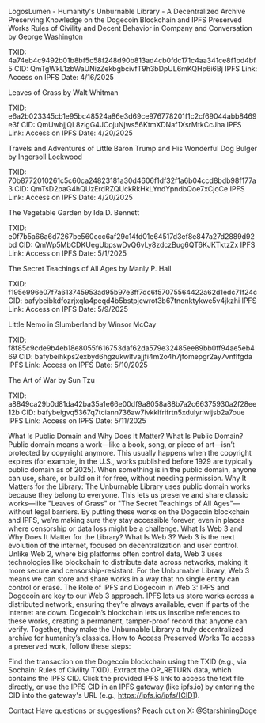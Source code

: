 LogosLumen - Humanity's Unburnable Library - A Decentralized Archive Preserving Knowledge on the Dogecoin Blockchain and IPFS
Preserved Works
Rules of Civility and Decent Behavior in Company and Conversation by George Washington

TXID: 4a74eb4c9492b01b8bf5c58f248d90b813ad4cb0fdc171c4aa341ce8f1bd4bf5
CID: QmTgWkL1zbWaUNizZekbgbcivfT9h3bDpUL6mKQHp6i6Bj
IPFS Link: Access on IPFS
Date: 4/16/2025

Leaves of Grass by Walt Whitman

TXID: e6a2b023345cb1e95bc48524a86e3d69ce976778201f1c2cf69044abb8469e3f
CID: QmUwbjjQL8zigG4JCojuNjws56KtmXDNaf1XsrMtkCcJha
IPFS Link: Access on IPFS
Date: 4/20/2025

Travels and Adventures of Little Baron Trump and His Wonderful Dog Bulger by Ingersoll Lockwood

TXID: 70b8772010261c5c60ca24823181a30d4606f1df32f1a6b04ccd8bdb98f177a3
CID: QmTsD2paG4hQUzErdRZQUckRkHkLYndYpndbQoe7xCjoCe
IPFS Link: Access on IPFS
Date: 4/20/2025

The Vegetable Garden by Ida D. Bennett

TXID: e0f7b5a66a6d7267be560ccc6af29c14fd01e64517d3ef8e847a27d2889d92bd
CID: QmWp5MbCDKUegUbpswDvQ6vLy8zdczBug6QT6KJKTktzZx
IPFS Link: Access on IPFS
Date: 5/1/2025

The Secret Teachings of All Ages by Manly P. Hall

TXID: f195e996e07f7a613745953ad95b97e3ff7dc6f57075564422a62d1edc71f24c
CID: bafybeibkdfozrjxqla4peqd4b5bstpjcwrot3b67tnonktykwe5v4jkzhi
IPFS Link: Access on IPFS
Date: 5/9/2025

Little Nemo in Slumberland by Winsor McCay

TXID: f8f85c9cde9b4eb18e8055f616753daf62da579e32485ee89bb0ff94ae5eb469
CID: bafybeihkps2exbyd6hgzukwlfvajjfi4m2o4h7jfomepgr2ay7vnflfgda
IPFS Link: Access on IPFS
Date: 5/10/2025

The Art of War by Sun Tzu

TXID: a8849ca29b0d81da42ba35a1e66e00df9a8058a88b7a2c66375930a2f28ee12b
CID: bafybeigvq5367q7tciann736aw7lvkklfrifrtn5xdulyriwijsb2a7oue
IPFS Link: Access on IPFS
Date: 5/11/2025

What Is Public Domain and Why Does It Matter?
What Is Public Domain? Public domain means a work—like a book, song, or piece of art—isn’t protected by copyright anymore. This usually happens when the copyright expires (for example, in the U.S., works published before 1929 are typically public domain as of 2025). When something is in the public domain, anyone can use, share, or build on it for free, without needing permission.
Why It Matters for the Library: The Unburnable Library uses public domain works because they belong to everyone. This lets us preserve and share classic works—like "Leaves of Grass" or "The Secret Teachings of All Ages"—without legal barriers. By putting these works on the Dogecoin blockchain and IPFS, we’re making sure they stay accessible forever, even in places where censorship or data loss might be a challenge.
What Is Web 3 and Why Does It Matter for the Library?
What Is Web 3? Web 3 is the next evolution of the internet, focused on decentralization and user control. Unlike Web 2, where big platforms often control data, Web 3 uses technologies like blockchain to distribute data across networks, making it more secure and censorship-resistant. For the Unburnable Library, Web 3 means we can store and share works in a way that no single entity can control or erase.
The Role of IPFS and Dogecoin in Web 3: IPFS and Dogecoin are key to our Web 3 approach. IPFS lets us store works across a distributed network, ensuring they’re always available, even if parts of the internet are down. Dogecoin’s blockchain lets us inscribe references to these works, creating a permanent, tamper-proof record that anyone can verify. Together, they make the Unburnable Library a truly decentralized archive for humanity’s classics.
How to Access Preserved Works
To access a preserved work, follow these steps:

Find the transaction on the Dogecoin blockchain using the TXID (e.g., via Sochain: Rules of Civility TXID).
Extract the OP_RETURN data, which contains the IPFS CID.
Click the provided IPFS link to access the text file directly, or use the IPFS CID in an IPFS gateway (like ipfs.io) by entering the CID into the gateway's URL (e.g., https://ipfs.io/ipfs/[CID]).

Contact
Have questions or suggestions? Reach out on X: @StarshiningDoge
